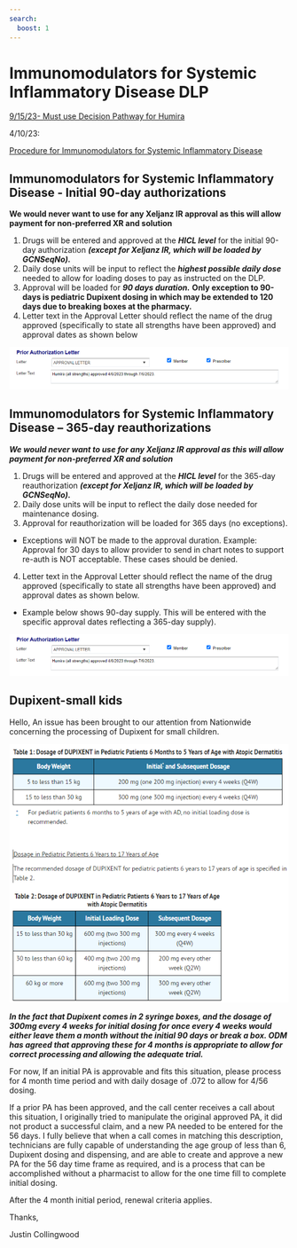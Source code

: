 ```yaml
---
search:
  boost: 1
---
```


# Immunomodulators for Systemic Inflammatory Disease DLP

[9/15/23- Must use Decision Pathway for Humira](https://special-spoon-f542dccd.pages.github.io/Pharmacist%20Reference%20Guide/Decision%20Pathways/Humira/)

4/10/23: 

[Procedure for Immunomodulators for Systemic Inflammatory Disease](https://mygainwell-my.sharepoint.com/:w:/r/personal/christopher_nguyen_gainwelltechnologies_com/Documents/Evergreen/Emails/Immunomodulators%20for%20Systemic%20Inflammatory%20Disease%20DLP_.docx?d=w1bd61a780e50445da38867db308cebf0&csf=1&web=1&e=ycj7WU)

## Immunomodulators for Systemic Inflammatory Disease - Initial 90-day authorizations

**We would never want to use for any Xeljanz IR approval as this will allow payment for non-preferred XR and solution**

1.	Drugs will be entered and approved at the ***HICL level*** for the initial 90-day authorization ***(except for Xeljanz IR, which will be loaded by GCNSeqNo).*** 
2.	Daily dose units will be input to reflect the ***highest possible daily dose*** needed to allow for loading doses to pay as instructed on the DLP. 
3.	Approval will be loaded for ***90 days duration.*** **Only exception to 90-days is pediatric Dupixent dosing in which may be extended to 120 days due to breaking boxes at the pharmacy.**  
4.	Letter text in the Approval Letter should reflect the name of the drug approved (specifically to state all strengths have been approved) and approval dates as shown below

![Alt text](systemic_immunomodulators_1.png)

## Immunomodulators for Systemic Inflammatory Disease – 365-day reauthorizations 

***We would never want to use for any Xeljanz IR approval as this will allow payment for non-preferred XR and solution***

1.	Drugs will be entered and approved at the ***HICL level*** for the 365-day reauthorization ***(except for Xeljanz IR, which will be loaded by GCNSeqNo).*** 
2.	Daily dose units will be input to reflect the daily dose needed for maintenance dosing.
3.	Approval for reauthorization will be loaded for 365 days (no exceptions). 
- Exceptions will NOT be made to the approval duration. Example: Approval for 30 days to 
	allow provider to send in chart notes to support re-auth is NOT acceptable. These cases should be denied.
4.	Letter text in the Approval Letter should reflect the name of the drug approved (specifically to state all strengths have been approved) and approval dates as shown below.
 -  Example below shows 90-day supply. This will be entered with the specific approval dates reflecting a 365-day    	supply).

![Alt text](systemic_immunomodulators_2.png)

## Dupixent-small kids

Hello,
An issue has been brought to our attention from Nationwide concerning the processing of Dupixent for small children.
 
![Alt text](systemic_immunomodulators_3.png)

***In the fact that Dupixent comes in 2 syringe boxes, and the dosage of 300mg every 4 weeks for initial dosing for once every 4 weeks would either leave them a month without the initial 90 days or break a box. ODM has agreed that approving these for 4 months is appropriate to allow for correct processing and allowing the adequate trial.***

For now, If an initial PA is approvable and fits this situation, please process for 4 month time period and with daily dosage of .072 to allow for 4/56 dosing.

If a prior PA has been approved, and the call center receives a call about this situation, I originally tried to manipulate the original approved PA, it did not product a successful claim, and a new PA needed to be entered for the 56 days. I fully believe that when a call comes in matching this description, technicians are fully capable of understanding the age group of less than 6, Dupixent dosing and dispensing, and are able to create and approve a new PA for the 56 day time frame as required, and is a process that can be accomplished without a pharmacist to allow for the one time fill to complete initial dosing.

After the 4 month initial period, renewal criteria applies.

Thanks,

Justin Collingwood


